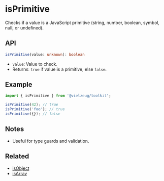 # isPrimitive

Checks if a value is a JavaScript primitive (string, number, boolean, symbol, null, or undefined).

## API

```ts
isPrimitive(value: unknown): boolean
```

- `value`: Value to check.
- Returns: `true` if value is a primitive, else `false`.

## Example

```ts
import { isPrimitive } from '@vielzeug/toolkit';

isPrimitive(42); // true
isPrimitive('foo'); // true
isPrimitive({}); // false
```

## Notes

- Useful for type guards and validation.

## Related

- [isObject](./isObject.md)
- [isArray](./isArray.md)
